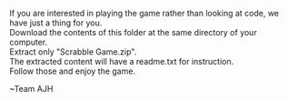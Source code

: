 If you are interested in playing the game rather than looking at code, we have just a thing for you.  
Download the contents of this folder at the same directory of your computer.  
Extract only "Scrabble Game.zip".  
The extracted content will have a readme.txt for instruction.  
Follow those and enjoy the game.

~Team AJH
